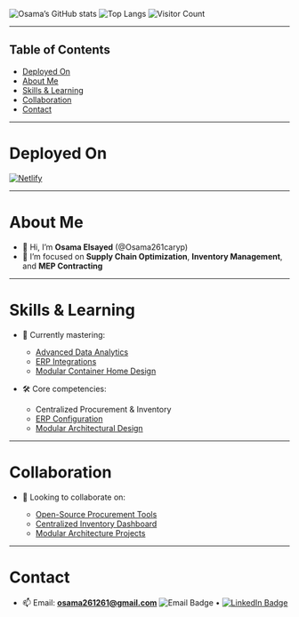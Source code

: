 <!-- Badges -->

![Osama’s GitHub stats](https://github-readme-stats.vercel.app/api?username=Osama261caryp\&show_icons=true\&theme=default)
![Top Langs](https://github-readme-stats.vercel.app/api/top-langs?username=Osama261caryp\&layout=compact)
![Visitor Count](https://profile-counter.glitch.me/Osama261caryp/count.svg)

---

## Table of Contents

* [Deployed On](#deployed-on)
* [About Me](#about-me)
* [Skills & Learning](#skills--learning)
* [Collaboration](#collaboration)
* [Contact](#contact)

---

# Deployed On

[![Netlify](https://img.shields.io/badge/Deployed%20on-Netlify-00c7b7?logo=netlify)](https://www.netlify.com/)

---

# About Me

* 👋 Hi, I’m **Osama Elsayed** (@Osama261caryp)
* 👀 I’m focused on **Supply Chain Optimization**, **Inventory Management**, and **MEP Contracting**

---

# Skills & Learning

* 🌱 Currently mastering:

  * [Advanced Data Analytics](https://www.coursera.org/specializations/advanced-data-analytics)
  * [ERP Integrations](https://docs.microsoft.com/en-us/dynamics365/fin-ops-core/dev-itpro/data-entities/data-entity-apis)
  * [Modular Container Home Design](https://github.com/Osama261caryp/container-home-design)
* 🛠️ Core competencies:

  * Centralized Procurement & Inventory
  * [ERP Configuration](https://github.com/Osama261caryp/erp-configuration)
  * [Modular Architectural Design](https://github.com/Osama261caryp/modular-architecture)

---

# Collaboration

* 💞️ Looking to collaborate on:

  * [Open-Source Procurement Tools](https://github.com/Osama261caryp/procurement-tools)
  * [Centralized Inventory Dashboard](https://github.com/Osama261caryp/centralized-inventory)
  * [Modular Architecture Projects](https://github.com/Osama261caryp/modular-architecture)

---

# Contact

* 📫 Email: **[osama261261@gmail.com](mailto:osama261261@gmail.com)** ![Email Badge](https://img.shields.io/badge/Email-osama261261%40gmail.com-blue?style=flat\&logo=gmail)  • [![LinkedIn Badge](https://img.shields.io/badge/LinkedIn-Osama%20Elsayed-blue?style=flat\&logo=linkedin)](https://www.linkedin.com/in/osama-elsayed/)
